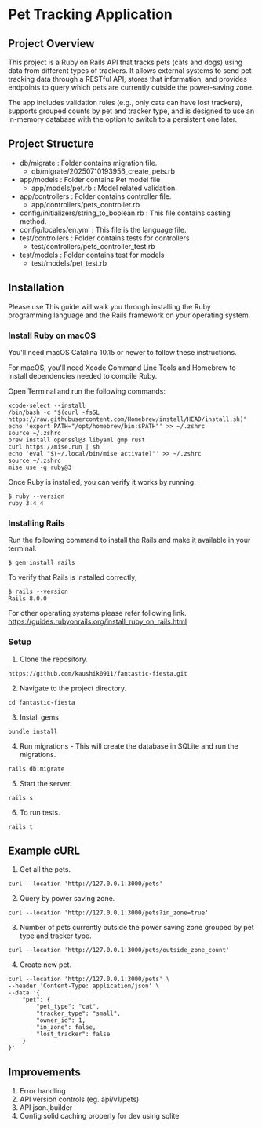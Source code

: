 #  Pet Tracking Application

##  Project Overview

This project is a Ruby on Rails API that tracks pets (cats and dogs) using data from different types of trackers. It allows external systems to send pet tracking data through a RESTful API, stores that information, and provides endpoints to query which pets are currently outside the power-saving zone.

The app includes validation rules (e.g., only cats can have lost trackers), supports grouped counts by pet and tracker type, and is designed to use an in-memory database with the option to switch to a persistent one later.

## Project Structure

* db/migrate : Folder contains migration file.
	* db/migrate/20250710193956_create_pets.rb
* app/models : Folder contains Pet model file
    * app/models/pet.rb : Model related validation.
* app/controllers : Folder contains controller file.
	* app/controllers/pets_controller.rb
* config/initializers/string_to_boolean.rb : This file contains casting method.
* config/locales/en.yml : This file is the language file.
* test/controllers : Folder contains tests for controllers
	* test/controllers/pets_controller_test.rb
* test/models : Folder contains test for models
	* test/models/pet_test.rb 

## Installation

Please use This guide will walk you through installing the Ruby programming language and the Rails framework on your operating system.

### Install Ruby on macOS

You'll need macOS Catalina 10.15 or newer to follow these instructions.

For macOS, you'll need Xcode Command Line Tools and Homebrew to install dependencies needed to compile Ruby.

Open Terminal and run the following commands:

```
xcode-select --install
/bin/bash -c "$(curl -fsSL https://raw.githubusercontent.com/Homebrew/install/HEAD/install.sh)"
echo 'export PATH="/opt/homebrew/bin:$PATH"' >> ~/.zshrc
source ~/.zshrc
brew install openssl@3 libyaml gmp rust
curl https://mise.run | sh
echo 'eval "$(~/.local/bin/mise activate)"' >> ~/.zshrc
source ~/.zshrc
mise use -g ruby@3
```
Once Ruby is installed, you can verify it works by running:
```
$ ruby --version
ruby 3.4.4
```

### Installing Rails

Run the following command to install the Rails and make it available in your terminal.
```
$ gem install rails
```
To verify that Rails is installed correctly,
```
$ rails --version
Rails 8.0.0
```
For other operating systems please refer following link.
https://guides.rubyonrails.org/install_ruby_on_rails.html

### Setup

1.  Clone the repository.
```
https://github.com/kaushik0911/fantastic-fiesta.git
```
2. Navigate to the project directory.
```
cd fantastic-fiesta
```
3. Install gems
```
bundle install
```
4. Run migrations - This will create the database in SQLite and run the migrations.
```
rails db:migrate
```
5. Start the server.
```
rails s
```
6. To run tests.
```
rails t
```

## Example cURL

1. Get all the pets.
```
curl --location 'http://127.0.0.1:3000/pets'
``` 
2. Query by power saving zone.
```
curl --location 'http://127.0.0.1:3000/pets?in_zone=true'
```
3. Number of pets currently outside the power saving zone
grouped by pet type and tracker type.
```
curl --location 'http://127.0.0.1:3000/pets/outside_zone_count'
```
4. Create new pet.
```
curl --location 'http://127.0.0.1:3000/pets' \
--header 'Content-Type: application/json' \
--data '{
    "pet": {
        "pet_type": "cat",
        "tracker_type": "small",
        "owner_id": 1,
        "in_zone": false,
        "lost_tracker": false
    }
}'
```
##  Improvements

1. Error handling
2. API version controls (eg. api/v1/pets)
3. API json.jbuilder
4. Config solid caching properly for dev using sqlite
